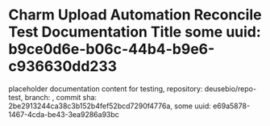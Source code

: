 # Charm Upload Automation Reconcile Test Documentation Title some uuid: b9ce0d6e-b06c-44b4-b9e6-c936630dd233
 placeholder documentation content for testing,  repository: deusebio/repo-test,  branch: ,  commit sha: 2be2913244ca38c3b152b4fef52bcd7290f4776a,  some uuid: e69a5878-1467-4cda-be43-3ea9286a93bc
